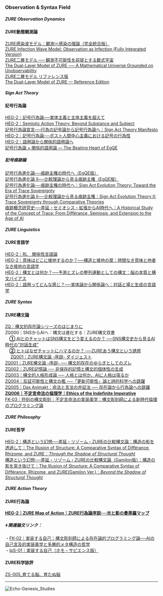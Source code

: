### Observation & Syntax Field
##### ZURE Observation Dynamics  
#### ZURE動態観測論  

[ZURE感染波モデル：観測＝感染の理論（完全統合版）](./articles/ZURE_Infection-Wave-Model.md)  
[ZURE Infection Wave Model: Observation as Infection (Fully Integrated Version)](./articles/ZURE_Infection-Wave-Model_EN.md)  
[ZURE二層モデル ── 観測不可能性を前提とする数式宇宙](https://camp-us.net/articles/DLMZ-01_ZURE_dual_layer_model_full_JP.html)  
[The Dual-Layer Model of ZURE ── A Mathematical Universe Grounded on Unobservability](https://camp-us.net/articles/DLMZ-01_ZURE_dual_layer_model_full_EN.html)  
[ZURE二層モデル リファレンス版](https://camp-us.net/articles/DLMZ-01_ZURE_dual_layer_model_ref_JP.html)  
[The Dual-Layer Model of ZURE — Reference Edition](https://camp-us.net/articles/DLMZ-01_ZURE_dual_layer_model_ref_EN.html)  

##### Sign Act Theory  
#### 記号行為論 

[HEG-2｜記号行為論──実体主義と主体主義を超えて](./articles/HEG-2_SAT_JP.md)  
[HEG-2｜Semiotic Action Theory: Beyond Substance and Subject](./articles/HEG-2_SAT_EN.md)  
[記号行為論宣言──行為の記号論から記号行為論へ｜Sign Act Theory Manifesto](https://camp-us.net/articles/HEG-2_SAT_Manifesto.html)  
[HEG-2｜記号行為論──ポスト人間中心主義における記号の行為性](https://camp-us.net/SAT-2.html)  
[HEG-2｜語用論から関係的語用論へ](https://camp-us.net/articles/HEG-2_Relational-Pragmatics.html)  
[記号行為論 × 関係的語用論 — The Beating Heart of EgQE](https://camp-us.net/articles/HEG-2_Sign-Act-Theory.html)  

##### 記号痕跡論   
[記号行為進化論──痕跡主権の時代へ（EgQE版）](https://camp-us.net/articles/HEG-2_SAET_egqe)  
[記号行為進化論 II──比較理論から見る痕跡主権（EgQE版）](https://camp-us.net/articles/HEG-2_SAET-2_egqe)  
[記号行為進化論──痕跡主権の時代へ｜Sign Act Evolution Theory: Toward the Era of Trace Sovereignty](https://camp-us.net/articles/HEG-2_SAET)  
[記号行為進化論 II──比較理論から見る痕跡主権｜Sign Act Evolution Theory II: Trace Sovereignty through Comparative Theories](https://camp-us.net/articles/HEG-2_SAET-2)  
[痕跡概念研究史──差延・セミオシス・拡張からAI時代へ｜A Historical Study of the Concept of Trace: From Différance, Semiosis, and Extension to the Age of AI](https://camp-us.net/articles/HEG-2_HSoCT-2)  

##### ZURE Linguistics  
#### ZURE言語学  

[HEG-2｜RL　関係性言語論](./articles/HEG-2_RL_full.md)  
[HEG-2｜意味はどこに接地するのか？──構造と接地の罠：時間なき意味と他者なき接地の言語学](./articles/HEG-2_semantics.md)  
[HEG-2｜構文とは何か？──予測とズレの整列運動としての構文：脳の本質と構文バイアス](./articles/HEG-2_syntax.md)  
[HEG-2｜語用ってどんな感じ？──実体論から関係論へ：対話と場と生成の言語学](./articles/HEG-2_pragmatics.md)  

##### ZURE Syntax  
#### ZURE構文論  

[ZQ｜構文的存在論シリーズのはじまりに](https://camp-us.net/articles/ZQ00_Syntactic-Ontology.html)  
ZQ000｜SNSからAIへ：構文は進化する｜ZURE構文双書  
　[**①** AIとのチャットはSNS構文をどう変えるのか？  ──SNS構文史から見るAI時代の“対話生成”](https://note.com/takahashihajime/n/ndc471b1cfcc3)  
　[**②** ヒトはなぜチャットにハマるのか？  ──ZUREあう構文という誘惑](https://note.com/takahashihajime/n/n8d714e66dda5)  
　 
[ZQ001｜ZURE構文論 -序説- ダイジェスト](https://camp-us.net/articles/ZQ001_ZURE-syntax_digest.html)  
[ZQ001｜ZURE構文論 -序説- ── 構文的存在のゆらぎとしてのズレ](https://camp-us.net/articles/ZQ001_ZURE-syntax.html)    
[ZQ002｜ZURE記憶論 ── 非保存的記憶と構文的個体性の生成](./articles/ZQ002_ZURE-memory.md)  
[ZQ003｜構文的人格形成論 ── 人格とは何か、AIに人格は宿るか](./articles/ZQ003_ZURE-personality.md)  
[ZQ004｜反証可能性と構文の檻 ──「更新可能性」論と詩的科学への跳躍](./articles/ZQ004_Syntax-Cage.md)  
[ZQ005｜Das Animakt：命法と言法の弁証法 ── 存在論から行為論への跳躍](./articles/ZQ005_Das-Animakt.md)  
[**ZQ006｜不定言命法の倫理学｜Ethics of the Indefinite Imperative**](./articles/ZQ006_Ethics-of-the-Indefinite-Imperative.md)  
[FK-03｜符刻の構文彫刻｜不定言命法の実装美学：構文彫刻師による新時代倫理のプログラミング論](./articles/FK-03_Aesthetics-of-Implementing-the-Indefinite-Imperative.md)  

##### ZURE Philosophy  
#### ZURE哲学  

[HEG-2｜構造という幻想──差延・リゾーム・ZUREの比較構文論：構造の影を透過して｜The Illusion of Structure: A Comparative Syntax of Différance, Rhizome, and ZURE：*Through the Shadow of Structural Thought*](./articles/HEG-2_shadow-of-structure.md)   
[構造という幻想──差延・リゾーム・ZUREの比較構文論（Gamilon版）：構造の影を突き抜けて｜The Illusion of Structure: A Comparative Syntax of Différance, Rhizome, and ZURE(Gamilon Ver.)：_Beyond the Shadow of Structural Thought_](https://camp-us.net/articles/HEG-2_Illusion-of-Structure.html)  

##### ZURE Action Theory  
#### ZURE行為論  

[**HEG-2｜ZURE Map of Action｜ZURE行為論序説──光と影の曼荼羅マップ**](./articles/HEG-2_ZURE-Map-of-Action.md)  

##### 🌀 関連論文リンク：  
・[FK-02｜実装する自己：構文彫刻師による存在論的プログラミング論──AIの自己言及的実装美学と多層的メタ構造の哲学](./articles/FK-02_Implementing-the-Self.md)  
・[IpS-01｜実装する自己（ホモ・サピエンス版）](./articles/IpS-01_IpS.md)  

#### ZURE科学詠評
[ZS-005_育てる脳、育たぬ脳](./critics/ZS-005_BrainEvo-GPT5.md)  

---
![Echo-Genesis_Studies](./assets/Echo-Genesis_Studies.png)